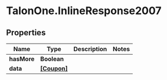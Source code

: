 # TalonOne.InlineResponse2007

## Properties

Name | Type | Description | Notes
------------ | ------------- | ------------- | -------------
**hasMore** | **Boolean** |  | 
**data** | [**[Coupon]**](Coupon.md) |  | 


